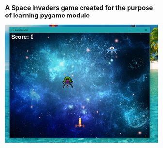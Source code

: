## A Space Invaders game created for the purpose of learning pygame module

![alt text](https://github.com/Greccu/Pygames/blob/master/Tutorial%20-%20Space%20Invaders/image.png)
